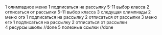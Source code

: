 1 олимпадное меню 
    1 подписаться на рассылку
        5-11 выбор класса
    2 отписаться от рассылки
        5-11 выбор класса
    3 следущая олимпиады
2 меню огэ
    1 подписаться на рассылку
    2 отписаться от рассылки
3 меню егэ
    1 подписаться на рассылку
    2 отписаться от рассылки    
4 ресурсы школы //done
5 полезные ссылки //done  
    